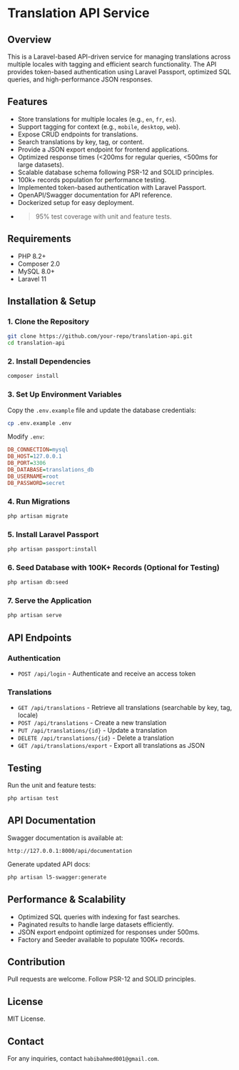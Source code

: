 # Translation API Service

## Overview
This is a Laravel-based API-driven service for managing translations across multiple locales with tagging and efficient search functionality. The API provides token-based authentication using Laravel Passport, optimized SQL queries, and high-performance JSON responses.

## Features
- Store translations for multiple locales (e.g., `en`, `fr`, `es`).
- Support tagging for context (e.g., `mobile`, `desktop`, `web`).
- Expose CRUD endpoints for translations.
- Search translations by key, tag, or content.
- Provide a JSON export endpoint for frontend applications.
- Optimized response times (<200ms for regular queries, <500ms for large datasets).
- Scalable database schema following PSR-12 and SOLID principles.
- 100k+ records population for performance testing.
- Implemented token-based authentication with Laravel Passport.
- OpenAPI/Swagger documentation for API reference.
- Dockerized setup for easy deployment.
- >95% test coverage with unit and feature tests.

## Requirements
- PHP 8.2+
- Composer 2.0
- MySQL 8.0+
- Laravel 11

## Installation & Setup
### 1. Clone the Repository
```sh
git clone https://github.com/your-repo/translation-api.git
cd translation-api
```

### 2. Install Dependencies
```sh
composer install
```

### 3. Set Up Environment Variables
Copy the `.env.example` file and update the database credentials:
```sh
cp .env.example .env
```
Modify `.env`:
```ini
DB_CONNECTION=mysql
DB_HOST=127.0.0.1
DB_PORT=3306
DB_DATABASE=translations_db
DB_USERNAME=root
DB_PASSWORD=secret
```

### 4. Run Migrations
```sh
php artisan migrate
```

### 5. Install Laravel Passport
```sh
php artisan passport:install
```

### 6. Seed Database with 100K+ Records (Optional for Testing)
```sh
php artisan db:seed
```

### 7. Serve the Application
```sh
php artisan serve
```


## API Endpoints
### Authentication
- `POST /api/login` - Authenticate and receive an access token
### Translations
- `GET /api/translations` - Retrieve all translations (searchable by key, tag, locale)
- `POST /api/translations` - Create a new translation
- `PUT /api/translations/{id}` - Update a translation
- `DELETE /api/translations/{id}` - Delete a translation
- `GET /api/translations/export` - Export all translations as JSON

## Testing
Run the unit and feature tests:
```sh
php artisan test
```

## API Documentation
Swagger documentation is available at:
```
http://127.0.0.1:8000/api/documentation
```
Generate updated API docs:
```sh
php artisan l5-swagger:generate
```

## Performance & Scalability
- Optimized SQL queries with indexing for fast searches.
- Paginated results to handle large datasets efficiently.
- JSON export endpoint optimized for responses under 500ms.
- Factory and Seeder available to populate 100K+ records.

## Contribution
Pull requests are welcome. Follow PSR-12 and SOLID principles.

## License
MIT License.

## Contact
For any inquiries, contact `habibahmed001@gmail.com`.

